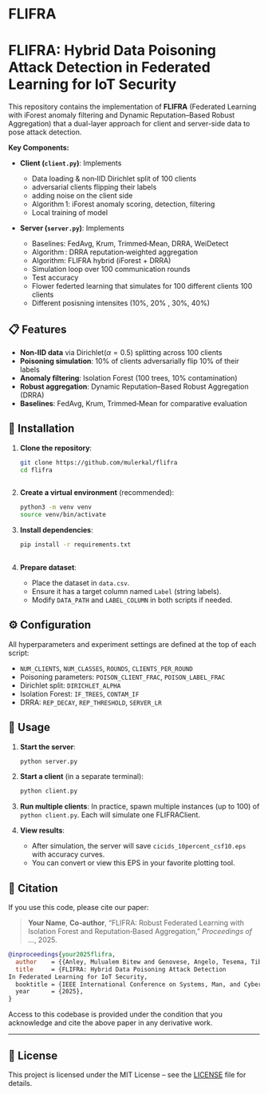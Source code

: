 # FLIFRA
# FLIFRA: Hybrid Data Poisoning Attack Detection in Federated Learning for IoT Security

This repository contains the implementation of **FLIFRA** (Federated Learning with iForest anomaly filtering and Dynamic Reputation–Based Robust Aggregation) that a dual-layer approach for client and server-side data to pose attack detection.

**Key Components:**

* **Client (`client.py`)**: Implements

  * Data loading & non‑IID Dirichlet split of 100 clients
  * adversarial clients flipping their labels
  * adding noise on the client side 
  * Algorithm 1: iForest anomaly scoring, detection, filtering
  * Local training of model
* **Server (`server.py`)**: Implements

  * Baselines: FedAvg, Krum, Trimmed‑Mean, DRRA, WeiDetect
  * Algorithm : DRRA reputation‑weighted aggregation
  * Algorithm: FLIFRA hybrid (iForest + DRRA)
  * Simulation loop over 100 communication rounds
  * Test accuracy
  * Flower federted learning that simulates for 100 different clients 100 clients
  * Different posisning intensites (10%, 20% , 30%, 40%)

## 📋 Features

* **Non‑IID data** via Dirichlet($\alpha=0.5$) splitting across 100 clients
* **Poisoning simulation**: 10% of clients adversarially flip 10% of their labels
* **Anomaly filtering**: Isolation Forest (100 trees, 10% contamination)
* **Robust aggregation**: Dynamic Reputation–Based Robust Aggregation (DRRA)
* **Baselines**: FedAvg, Krum, Trimmed‑Mean for comparative evaluation
## 🚀 Installation

1. **Clone the repository**:

   ```bash
   git clone https://github.com/mulerkal/flifra
   cd flifra
  
2. **Create a virtual environment** (recommended):

   ```bash
   python3 -m venv venv
   source venv/bin/activate
   ```

3. **Install dependencies**:

   ```bash
   pip install -r requirements.txt
 

4. **Prepare dataset**:

   * Place the dataset in `data.csv`.
   * Ensure it has a target column named `Label` (string labels).
   * Modify `DATA_PATH` and `LABEL_COLUMN` in both scripts if needed.

## ⚙️ Configuration

All hyperparameters and experiment settings are defined at the top of each script:

* `NUM_CLIENTS`, `NUM_CLASSES`, `ROUNDS`, `CLIENTS_PER_ROUND`
* Poisoning parameters: `POISON_CLIENT_FRAC`, `POISON_LABEL_FRAC`
* Dirichlet split: `DIRICHLET_ALPHA`
* Isolation Forest: `IF_TREES`, `CONTAM_IF`
* DRRA: `REP_DECAY`, `REP_THRESHOLD`, `SERVER_LR`

## 🎯 Usage

1. **Start the server**:

   ```bash
   python server.py
   ```

2. **Start a client** (in a separate terminal):

   ```bash
   python client.py
   ```

3. **Run multiple clients**: In practice, spawn multiple instances (up to 100) of `python client.py`. Each will simulate one FLIFRAClient.

4. **View results**:

   * After simulation, the server will save `cicids_10percent_csf10.eps` with accuracy curves.
   * You can convert or view this EPS in your favorite plotting tool.

## 📖 Citation

If you use this code, please cite our paper:

> **Your Name**, **Co‑author**, “FLIFRA: Robust Federated Learning with Isolation Forest and Reputation‑Based Aggregation,” *Proceedings of ...*, 2025.

```bibtex
@inproceedings{your2025flifra,
  author    = {{Anley, Mulualem Bitew and Genovese, Angelo, Tesema, Tibebe Beshah and Piuri, Vincenzo}},
  title     = {FLIFRA: Hybrid Data Poisoning Attack Detection
In Federated Learning for IoT Security,
  booktitle = {IEEE International Conference on Systems, Man, and Cybernetics (SMC)},
  year      = {2025},
}
```

Access to this codebase is provided under the condition that you acknowledge and cite the above paper in any derivative work.

---

## 📝 License

This project is licensed under the MIT License – see the [LICENSE](LICENSE) file for details.

